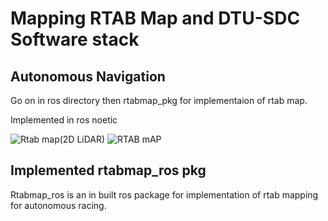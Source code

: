 # Mapping RTAB Map and DTU-SDC Software stack
## Autonomous Navigation

Go on in ros directory then rtabmap_pkg for implementaion of rtab map.

Implemented in ros noetic 


![Rtab map(2D LiDAR)](https://user-images.githubusercontent.com/67441175/125797072-5ad0dda5-3a26-4d12-90f4-f8195518508e.png)
![RTAB mAP](https://user-images.githubusercontent.com/67441175/125797082-7530d723-f47b-472f-85c0-63983abc7b3c.png)




## Implemented rtabmap_ros pkg 

Rtabmap_ros  is an in built ros package for implementation of rtab mapping for autonomous racing.
